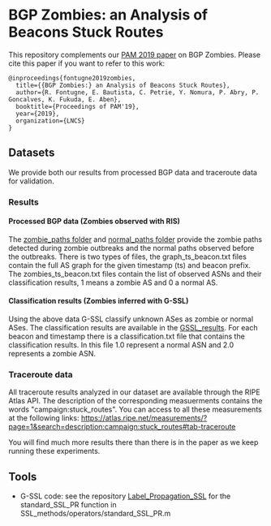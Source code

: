 # BGP Zombies: an Analysis of Beacons Stuck Routes

This repository complements our [PAM 2019 paper](https://www.iijlab.net/en/members/romain/pdf/romain_pam2019.pdf) on BGP Zombies.
Please cite this paper if you want to refer to this work:
```
@inproceedings{fontugne2019zombies,
  title={{BGP Zombies:} an Analysis of Beacons Stuck Routes},
  author={R. Fontugne, E. Bautista, C. Petrie, Y. Nomura, P. Abry, P. Goncalves, K. Fukuda, E. Aben},
  booktitle={Proceedings of PAM'19},
  year={2019},
  organization={LNCS}
}
```

## Datasets
We provide both our results from processed BGP data and traceroute data for validation.

### Results

#### Processed BGP data (Zombies observed with RIS)
The [zombie_paths folder](https://github.com/romain-fontugne/BGPzombiesSSL/tree/master/zombie_paths) and [normal_paths folder](https://github.com/romain-fontugne/BGPzombiesSSL/tree/master/normal_paths) provide the zombie paths detected during zombie outbreaks and the normal paths observed before the outbreaks. There is two types of files, the graph_ts_beacon.txt files contain the full AS graph for the given timestamp (ts) and beacon prefix. The zombies_ts_beacon.txt files contain the list of observed ASNs and their classification results, 1 means a zombie AS and 0 a normal AS.

#### Classification results (Zombies inferred with G-SSL)
Using the above data G-SSL classify unknown ASes as zombie or normal ASes. The classification results are available in the [GSSL_results](https://github.com/romain-fontugne/BGPzombiesSSL/tree/master/GSSL_results). For each beacon and timestamp there is a classification.txt file that contains the classification results. In this file 1.0 represent a normal ASN and 2.0 represents a zombie ASN.


### Traceroute data
All traceroute results analyzed in our dataset are available through the RIPE Atlas API. 
The description of the corresponding measuerments contains the words "campaign:stuck_routes".
You can access to all these measurements at the following links:
https://atlas.ripe.net/measurements/?page=1&search=description:campaign:stuck_routes#tab-traceroute

You will find much more results there than there is in the paper as we keep running these experiments.

## Tools
- G-SSL code: see the repository [Label_Propagation_SSL](https://github.com/estbautista/Label_Propagation_SSL) for the standard_SSL_PR function in SSL_methods/operators/standard_SSL_PR.m

